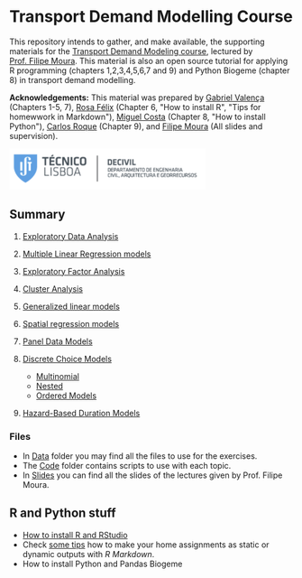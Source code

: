 Transport Demand Modelling Course
================

This repository intends to gather, and make available, the supporting
materials for the [Transport Demand Modeling
course](https://fenix.tecnico.ulisboa.pt/disciplinas/MPTra/2020-2021/1-semestre/materiais-de-apoio),
lectured by [Prof. Filipe
Moura](https://ushift.tecnico.ulisboa.pt/team-filipe-moura/). This
material is also an open source tutorial for applying R programming
(chapters 1,2,3,4,5,6,7 and 9) and Python Biogeme (chapter 8) in
transport demand modelling.

**Acknowledgements:**
This material was prepared by [Gabriel
Valença](https://ushift.tecnico.ulisboa.pt/team-gabriel-valenca/) (Chapters 1-5, 7),
[Rosa Félix](https://ushift.tecnico.ulisboa.pt/team-rosa-felix/) (Chapter 6, "How to install R", "Tips for homewwork in Markdown"),
[Miguel Costa](https://ushift.tecnico.ulisboa.pt/team-miguel-costa/) (Chapter 8, "How to install Python"),
[Carlos Roque](https://ushift.tecnico.ulisboa.pt/team-carlos-roque/) (Chapter 9),
and [Filipe
Moura](https://ushift.tecnico.ulisboa.pt/team-filipe-moura/) (All slides and supervision).

![](README_files/ist.PNG)

## Summary

1.  [Exploratory Data Analysis](1-ExploratoryDataAnalysis.md)

2.  [Multiple Linear Regression models](2-MultipleLinearRegression.md)

3.  [Exploratory Factor Analysis](3-FactorAnalysis.md)

4.  [Cluster Analysis](4-ClusterAnalysis.md)

5.  [Generalized linear models](5-GeneralizedLinearModels.md)

6.  [Spatial regression models](6-SpatialModels.md)

7.  [Panel Data Models](7-PanelModels.md)

8.  [Discrete Choice Models](8-DiscreteChoiceModels/)
    
      - [Multinomial](8-DiscreteChoiceModels/8.1-MultinomialLogitAndProbitModels/)
      - [Nested](8-DiscreteChoiceModels/8.2-NestedLogitModels/)
      - [Ordered Models](8-DiscreteChoiceModels/8.3-OrderedLogitModels/)

9.  [Hazard-Based Duration Models](9-HazardBasedModels.md)

### Files

  - In [Data](Data/) folder you may find all the files to use for the
    exercises.  
  - The [Code](Code/) folder contains scripts to use with each topic.
  - In [Slides](Slides/Slides.md) you can find all the slides of the
    lectures given by Prof. Filipe Moura.

## R and Python stuff

  - [How to install R and RStudio](0-InstallR.md)
  - Check [some tips](RMarkdownReports.md) how to make your home
    assignments as static or dynamic outputs with *R Markdown*.
  - How to install Python and Pandas Biogeme
